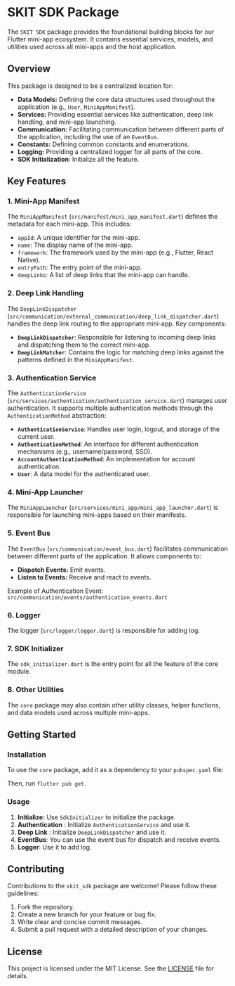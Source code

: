 # SKIT SDK Package

The `SKIT SDK` package provides the foundational building blocks for our Flutter mini-app ecosystem. It contains essential services, models, and utilities used across all mini-apps and the host application.

## Overview

This package is designed to be a centralized location for:

*   **Data Models:** Defining the core data structures used throughout the application (e.g., `User`, `MiniAppManifest`).
*   **Services:** Providing essential services like authentication, deep link handling, and mini-app launching.
*   **Communication:** Facilitating communication between different parts of the application, including the use of an `EventBus`.
*   **Constants:** Defining common constants and enumerations.
*   **Logging:** Providing a centralized logger for all parts of the core.
*   **SDK Initialization**: Initialize all the feature.

## Key Features

### 1. Mini-App Manifest

The `MiniAppManifest` (`src/manifest/mini_app_manifest.dart`) defines the metadata for each mini-app. This includes:

*   `appId`: A unique identifier for the mini-app.
*   `name`: The display name of the mini-app.
*   `framework`: The framework used by the mini-app (e.g., Flutter, React Native).
*   `entryPath`: The entry point of the mini-app.
*   `deepLinks`: A list of deep links that the mini-app can handle.

### 2. Deep Link Handling

The `DeepLinkDispatcher` (`src/communication/external_communication/deep_link_dispatcher.dart`) handles the deep link routing to the appropriate mini-app. Key components:

*   **`DeepLinkDispatcher`**: Responsible for listening to incoming deep links and dispatching them to the correct mini-app.
*   **`DeepLinkMatcher`**: Contains the logic for matching deep links against the patterns defined in the `MiniAppManifest`.

### 3. Authentication Service

The `AuthenticationService` (`src/services/authentication/authentication_service.dart`) manages user authentication. It supports multiple authentication methods through the `AuthenticationMethod` abstraction:

*   **`AuthenticationService`**: Handles user login, logout, and storage of the current user.
*   **`AuthenticationMethod`**: An interface for different authentication mechanisms (e.g., username/password, SSO).
*   **`AccountAuthenticationMethod`**:  An implementation for account authentication.
*   **`User`**: A data model for the authenticated user.

### 4. Mini-App Launcher

The `MiniAppLauncher` (`src/services/mini_app/mini_app_launcher.dart`) is responsible for launching mini-apps based on their manifests.

### 5. Event Bus

The `EventBus` (`src/communication/event_bus.dart`) facilitates communication between different parts of the application. It allows components to:

*   **Dispatch Events:** Emit events.
*   **Listen to Events:** Receive and react to events.

Example of Authentication Event:
`src/communication/events/authentication_events.dart`

### 6. Logger
The logger (`src/logger/logger.dart`) is responsible for adding log.

### 7. SDK Initializer
The `sdk_initializer.dart` is the entry point for all the feature of the core module.

### 8. Other Utilities

The `core` package may also contain other utility classes, helper functions, and data models used across multiple mini-apps.

## Getting Started

### Installation

To use the `core` package, add it as a dependency to your `pubspec.yaml` file:

Then, run `flutter pub get`.

### Usage

1. **Initialize:** Use `SdkInitializer` to initialize the package.
2. **Authentication** : Initialize `AuthenticationService` and use it.
3. **Deep Link** : Initialize `DeepLinkDispatcher` and use it.
4. **EventBus**: You can use the event bus for dispatch and receive events.
5. **Logger**: Use it to add log.

## Contributing

Contributions to the `skit_sdk` package are welcome! Please follow these guidelines:

1.  Fork the repository.
2.  Create a new branch for your feature or bug fix.
3.  Write clear and concise commit messages.
4.  Submit a pull request with a detailed description of your changes.

## License

This project is licensed under the MIT License. See the [LICENSE](LICENSE) file for details.